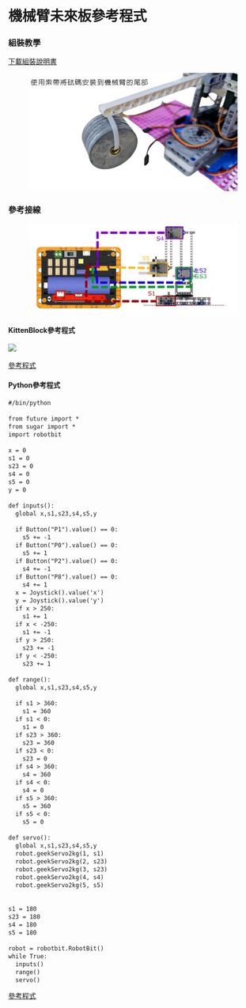 # 機械臂未來板參考程式

### 組裝教學

[下載組裝說明書](https://github.com/kittenbothk/kittenbothk/raw/master/Kits/lego_robot_arm/lego_robot_arm.pdf)

<figure><img src="../../.gitbook/assets/counterweight.png" alt=""><figcaption></figcaption></figure>

### 參考接線

<figure><img src="../../.gitbook/assets/image (3) (1) (1).png" alt=""><figcaption></figcaption></figure>

#### KittenBlock參考程式

![](https://kittenbothk.readthedocs.io/en/latest/_images/code_kb.png)

[參考程式](https://github.com/kittenbothk/kittenbothk/raw/master/Kits/lego_robot_arm/robot_arm.sb3)

#### Python參考程式

```
#/bin/python

from future import *
from sugar import *
import robotbit

x = 0
s1 = 0
s23 = 0
s4 = 0
s5 = 0
y = 0

def inputs():
  global x,s1,s23,s4,s5,y

  if Button("P1").value() == 0:
    s5 += -1
  if Button("P0").value() == 0:
    s5 += 1
  if Button("P2").value() == 0:
    s4 += -1
  if Button("P8").value() == 0:
    s4 += 1
  x = Joystick().value('x')
  y = Joystick().value('y')
  if x > 250:
    s1 += 1
  if x < -250:
    s1 += -1
  if y > 250:
    s23 += -1
  if y < -250:
    s23 += 1

def range():
  global x,s1,s23,s4,s5,y

  if s1 > 360:
    s1 = 360
  if s1 < 0:
    s1 = 0
  if s23 > 360:
    s23 = 360
  if s23 < 0:
    s23 = 0
  if s4 > 360:
    s4 = 360
  if s4 < 0:
    s4 = 0
  if s5 > 360:
    s5 = 360
  if s5 < 0:
    s5 = 0

def servo():
  global x,s1,s23,s4,s5,y
  robot.geekServo2kg(1, s1)
  robot.geekServo2kg(2, s23)
  robot.geekServo2kg(3, s23)
  robot.geekServo2kg(4, s4)
  robot.geekServo2kg(5, s5)


s1 = 180
s23 = 180
s4 = 180
s5 = 180

robot = robotbit.RobotBit()
while True:
  inputs()
  range()
  servo()
```

[參考程式](https://github.com/kittenbothk/kittenbothk/raw/master/Kits/lego_robot_arm/robot_arm.py)
